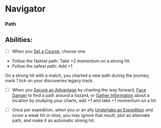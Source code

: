 # Navigator
### Path


## Abilities:
- [ ] When you [Set a Course](Set_a_Course.md), choose one.

 * Follow the fastest path: Take +2 momentum on a strong hit.
 * Follow the safest path: Add +1

On a strong hit with a match, you charted a new path during the journey; mark 1 tick on your discoveries legacy track.

- [ ] When you [Secure an Advantage](4._Moves/Adventure/Secure_an_Advantage.md) by charting the way forward, [Face Danger](4._Moves/Adventure/Face_Danger.md) to find a path around a hazard, or [Gather Information](Gather_Information.md) about a location by studying your charts, add +1 and take +1 momentum on a hit.

- [ ] Once per expedition, when you or an ally [Undertake an Expedition](Undertake_an_Expedition.md) and score a weak hit or miss, you may ignore that result, plot an alternate path, and make it an automatic strong hit.

